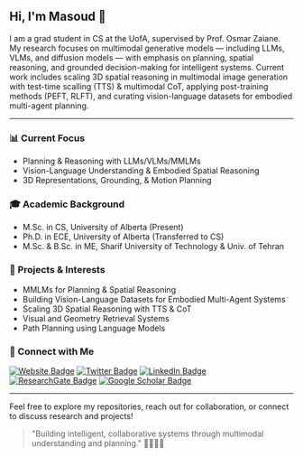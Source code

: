 ## Hi, I'm Masoud 👋

I am a grad student in CS at the UofA, supervised by Prof. Osmar Zaiane. My research focuses on multimodal generative models — including LLMs, VLMs, and diffusion models — with emphasis on planning, spatial reasoning, and grounded decision-making for intelligent systems. Current work includes scaling 3D spatial reasoning in multimodal image generation with test-time scalling (TTS) & multimodal CoT, applying post-training methods (PEFT, RLFT), and curating vision-language datasets for embodied multi-agent planning.  

---

### 📊 Current Focus
- Planning & Reasoning with LLMs/VLMs/MMLMs  
- Vision-Language Understanding & Embodied Spatial Reasoning  
- 3D Representations, Grounding, & Motion Planning  

### 🎓 Academic Background
- M.Sc. in CS, University of Alberta (Present)  
- Ph.D. in ECE, University of Alberta (Transferred to CS)  
- M.Sc. & B.Sc. in ME, Sharif University of Technology & Univ. of Tehran  

### 🚀 Projects & Interests
- MMLMs for Planning & Spatial Reasoning  
- Building Vision-Language Datasets for Embodied Multi-Agent Systems  
- Scaling 3D Spatial Reasoning with TTS \& CoT
- Visual and Geometry Retrieval Systems
- Path Planning using Language Models


### 💬 Connect with Me
[![Website Badge](https://img.shields.io/badge/Website-Portfolio-informational?style=flat&logo=google-chrome&logoColor=white&color=0D76A8)](https://sites.google.com/view/masoud-jafaripoor/) 
[![Twitter Badge](https://img.shields.io/badge/Twitter-Profile-informational?style=flat&logo=twitter&logoColor=white&color=1DA1F2)](https://x.com/mjafaripoor110) 
[![LinkedIn Badge](https://img.shields.io/badge/LinkedIn-Profile-informational?style=flat&logo=linkedin&logoColor=white&color=0D76A8)](https://www.linkedin.com/in/masoud-jafaripour/) 
[![ResearchGate Badge](https://img.shields.io/badge/ResearchGate-Profile-informational?style=flat&logo=researchgate&logoColor=white&color=00CCBB)](https://www.researchgate.net/profile/Masoud-Jafaripour-2) 
[![Google Scholar Badge](https://img.shields.io/badge/Google%20Scholar-Profile-informational?style=flat&logo=google-scholar&logoColor=white&color=4285F4)](https://scholar.google.com/citations?hl=en&user=b1sO5xgAAAAJ&view_op=list_works&gmla=AL3_zijVEMnzE6R41dt7g3JjsYILQQzGzA8SbnwKgbMmUHMcIeczJVKO9LiERHhG3Z2Wu6IoIwQwsrE9lK4Hn68A)

---

Feel free to explore my repositories, reach out for collaboration, or connect to discuss research and projects!

> "Building intelligent, collaborative systems through multimodal understanding and planning." 👩‍💻🤖🚀
